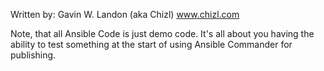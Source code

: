 Written by: Gavin W. Landon (aka Chizl)
www.chizl.com

Note, that all Ansible Code is just demo code.  It's all about you having the ability to test something at the start of using Ansible Commander for publishing.